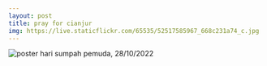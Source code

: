 ```yaml
---
layout: post
title: pray for cianjur
img: https://live.staticflickr.com/65535/52517585967_668c231a74_c.jpg
---
```


<img src="https://live.staticflickr.com/65535/52517585967_668c231a74_c.jpg" alt="poster hari sumpah pemuda, 28/10/2022" class="img-fluid">
